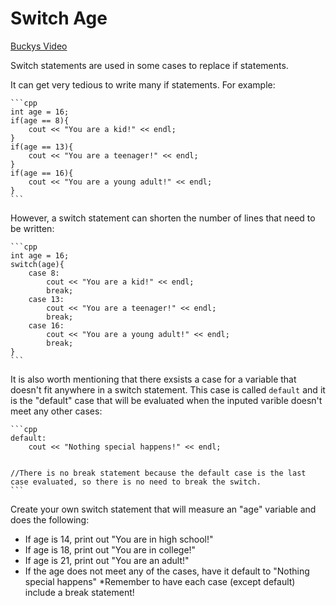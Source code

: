 # Switch Age

[Buckys Video](https://www.youtube.com/watch?v=o78khWdmqIE&list=PLAE85DE8440AA6B83&index=26)


Switch statements are used in some cases to replace if statements.

It can get very tedious to write many if statements. For example:

    ```cpp
    int age = 16;
    if(age == 8){
        cout << "You are a kid!" << endl;
    }
    if(age == 13){
        cout << "You are a teenager!" << endl;
    }
    if(age == 16){
        cout << "You are a young adult!" << endl;
    }
    ```

However, a switch statement can shorten the number of lines that need to be written:

    ```cpp
    int age = 16;
    switch(age){
        case 8:
            cout << "You are a kid!" << endl;
            break;
        case 13:
            cout << "You are a teenager!" << endl;
            break;
        case 16:
            cout << "You are a young adult!" << endl;
            break;
    }
    ```

It is also worth mentioning that there exsists a case for a variable that doesn't fit anywhere in a switch statement. This case is called `default` and it is the "default" case that will be evaluated when the inputed varible doesn't meet any other cases:

    ```cpp
    default:
        cout << "Nothing special happens!" << endl;
    

    //There is no break statement because the default case is the last case evaluated, so there is no need to break the switch.
    ```

Create your own switch statement that will measure an "age" variable and does the following:
 - If age is 14, print out "You are in high school!"
 - If age is 18, print out "You are in college!"
 - If age is 21, print out "You are an adult!"
 - If the age does not meet any of the cases, have it default to "Nothing special happens"
  *Remember to have each case (except default) include a break statement!




